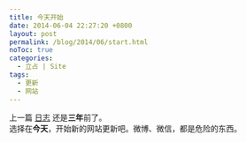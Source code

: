 ```yaml
---
title: 今天开始
date: 2014-06-04 22:27:20 +0800
layout: post
permalink: /blog/2014/06/start.html
noToc: true
categories:
  - 立占 | Site
tags:
  - 更新
  - 网站
---
```

上一篇 <a rel="nofollow" href="http://chenjun.com/">日志</a> 还是**三年**前了。  
选择在**今天**，开始新的网站更新吧。微博、微信，都是危险的东西。